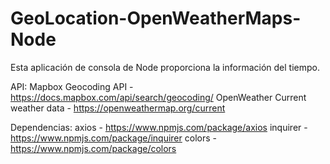 # GeoLocation-OpenWeatherMaps-Node

Esta aplicación de consola de Node proporciona la información del tiempo.

API:
    Mapbox Geocoding API - https://docs.mapbox.com/api/search/geocoding/
    OpenWeather Current weather data - https://openweathermap.org/current

Dependencias:
    axios - https://www.npmjs.com/package/axios
    inquirer - https://www.npmjs.com/package/inquirer
    colors - https://www.npmjs.com/package/colors